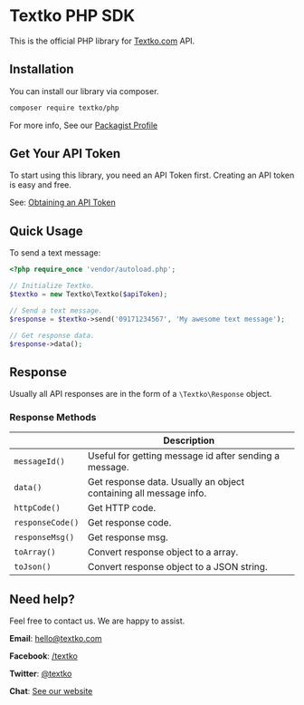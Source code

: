 # Textko PHP SDK

This is the official PHP library for [Textko.com](https://textko.com) API.

## Installation
You can install our library via composer.
```bash
composer require textko/php
```

For more info, See our [Packagist Profile](https://packagist.org/packages/textko/php)

## Get Your API Token
To start using this library, you need an API Token first. Creating an API token is easy and free.

See: [Obtaining an API Token](https://textko.com/projects)

## Quick Usage

To send a text message:

```php
<?php require_once 'vendor/autoload.php';

// Initialize Textko.
$textko = new Textko\Textko($apiToken);

// Send a text message.
$response = $textko->send('09171234567', 'My awesome text message');

// Get response data.
$response->data();

```

## Response

Usually all API responses are in the form of a `\Textko\Response` object.


### Response Methods

|   | Description|
|---|---|
| `messageId()` | Useful for getting message id after sending a message.  |
| `data()` | Get response data. Usually an object containing all message info.  |
| `httpCode()` | Get HTTP code.  |
| `responseCode()` | Get response code.  |
| `responseMsg()` | Get response msg.  |
| `toArray()` | Convert response object to a array.  |
| `toJson()` | Convert response object to a JSON string.  |

## Need help?

Feel free to contact us. We are happy to assist.

**Email**: [hello@textko.com](mailto:hello@textko.com)

**Facebook**: [/textko](https://fb.com/textko)

**Twitter**: [@textko](https://twitter.com/textko)

**Chat**: [See our website](https://textko.com)
